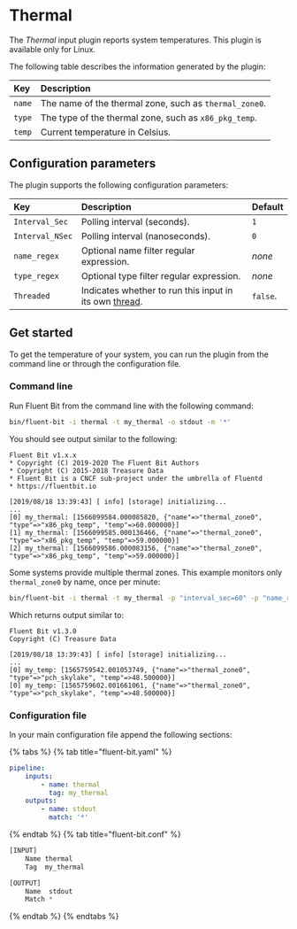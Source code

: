 # Thermal

The _Thermal_ input plugin reports system temperatures. This plugin is available only for Linux.

The following table describes the information generated by the plugin:

| Key | Description |
| :-- | :---------- |
| `name` | The name of the thermal zone, such as `thermal_zone0`. |
| `type` | The type of the thermal zone, such as `x86_pkg_temp`. |
| `temp` | Current temperature in Celsius. |

## Configuration parameters

The plugin supports the following configuration parameters:

| Key | Description | Default |
| :--- | :--- | :--- |
| `Interval_Sec` | Polling interval (seconds). | `1` |
| `Interval_NSec` | Polling interval (nanoseconds). | `0` |
| `name_regex` | Optional name filter regular expression. | _none_ |
| `type_regex` | Optional type filter regular expression. | _none_ |
| `Threaded` | Indicates whether to run this input in its own [thread](../../administration/multithreading.md#inputs). | `false`. |

## Get started

To get the temperature of your system, you can run the plugin from the command line or through the configuration file.

### Command line

Run Fluent Bit from the command line with the following command:

```bash
bin/fluent-bit -i thermal -t my_thermal -o stdout -m '*'
```

You should see output similar to the following:

```text
Fluent Bit v1.x.x
* Copyright (C) 2019-2020 The Fluent Bit Authors
* Copyright (C) 2015-2018 Treasure Data
* Fluent Bit is a CNCF sub-project under the umbrella of Fluentd
* https://fluentbit.io

[2019/08/18 13:39:43] [ info] [storage] initializing...
...
[0] my_thermal: [1566099584.000085820, {"name"=>"thermal_zone0", "type"=>"x86_pkg_temp", "temp"=>60.000000}]
[1] my_thermal: [1566099585.000136466, {"name"=>"thermal_zone0", "type"=>"x86_pkg_temp", "temp"=>59.000000}]
[2] my_thermal: [1566099586.000083156, {"name"=>"thermal_zone0", "type"=>"x86_pkg_temp", "temp"=>59.000000}]
```

Some systems provide multiple thermal zones. This example monitors only `thermal_zone0` by name, once per minute:

```bash
bin/fluent-bit -i thermal -t my_thermal -p "interval_sec=60" -p "name_regex=thermal_zone0" -o stdout -m '*'
```

Which returns output similar to:

```text
Fluent Bit v1.3.0
Copyright (C) Treasure Data

[2019/08/18 13:39:43] [ info] [storage] initializing...
...
[0] my_temp: [1565759542.001053749, {"name"=>"thermal_zone0", "type"=>"pch_skylake", "temp"=>48.500000}]
[0] my_temp: [1565759602.001661061, {"name"=>"thermal_zone0", "type"=>"pch_skylake", "temp"=>48.500000}]
```

### Configuration file

In your main configuration file append the following sections:

{% tabs %}
{% tab title="fluent-bit.yaml" %}

```yaml
pipeline:
    inputs:
        - name: thermal
          tag: my_thermal
    outputs:
        - name: stdout
          match: '*'
```

{% endtab %}
{% tab title="fluent-bit.conf" %}

```python
[INPUT]
    Name thermal
    Tag  my_thermal

[OUTPUT]
    Name  stdout
    Match *
```

{% endtab %}
{% endtabs %}
